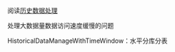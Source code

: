 ﻿阅读[历史数据处理](https://github.com/zLulus/My_Note/wiki/%E5%8E%86%E5%8F%B2%E6%95%B0%E6%8D%AE%E5%A4%84%E7%90%86)    

处理大数据量数据访问速度缓慢的问题

HistoricalDataManageWithTimeWindow：水平分库分表